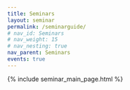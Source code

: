 ```yaml
---
title: Seminars
layout: seminar
permalink: /seminarguide/
# nav_id: Seminars
# nav_weight: 15
# nav_nesting: true
nav_parent: Seminars
events: true
---
```


{% include seminar_main_page.html %}
